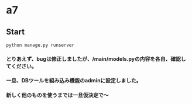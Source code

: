 # a7
## Start
```
python manage.py runserver
```

#### とりあえず、bugは修正しましたが、/main/models.pyの内容を各自、確認してください。
#### 一旦、DBツールを組み込み機能のadminに設定しました。
#### 新しく他のものを使うまでは一旦仮決定で～
